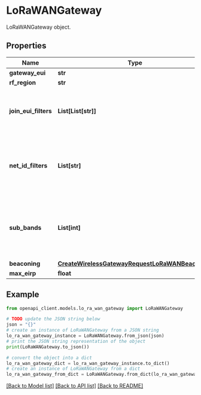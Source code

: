 # LoRaWANGateway

LoRaWANGateway object.

## Properties

Name | Type | Description | Notes
------------ | ------------- | ------------- | -------------
**gateway_eui** | **str** |  | [optional] 
**rf_region** | **str** |  | [optional] 
**join_eui_filters** | **List[List[str]]** | A list of JoinEuiRange used by LoRa gateways to filter LoRa frames. | [optional] 
**net_id_filters** | **List[str]** | A list of NetId values that are used by LoRa gateways to filter the uplink frames. | [optional] 
**sub_bands** | **List[int]** | A list of integer indicating which sub bands are supported by LoRa gateway. | [optional] 
**beaconing** | [**CreateWirelessGatewayRequestLoRaWANBeaconing**](CreateWirelessGatewayRequestLoRaWANBeaconing.md) |  | [optional] 
**max_eirp** | **float** |  | [optional] 

## Example

```python
from openapi_client.models.lo_ra_wan_gateway import LoRaWANGateway

# TODO update the JSON string below
json = "{}"
# create an instance of LoRaWANGateway from a JSON string
lo_ra_wan_gateway_instance = LoRaWANGateway.from_json(json)
# print the JSON string representation of the object
print(LoRaWANGateway.to_json())

# convert the object into a dict
lo_ra_wan_gateway_dict = lo_ra_wan_gateway_instance.to_dict()
# create an instance of LoRaWANGateway from a dict
lo_ra_wan_gateway_from_dict = LoRaWANGateway.from_dict(lo_ra_wan_gateway_dict)
```
[[Back to Model list]](../README.md#documentation-for-models) [[Back to API list]](../README.md#documentation-for-api-endpoints) [[Back to README]](../README.md)


